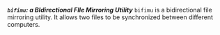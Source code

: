 ***`bifimu`: a BIdirectional FIle Mirroring Utility***
`bifimu` is a bidirectional file mirroring utility. It allows two files to be synchronized between different computers.
